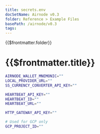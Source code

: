 ```yaml
---
title: secrets.env
docSetName: Airnode v0.3
folder: Reference > Example Files
basePath: /airnode/v0.3
tags:
---
```


<TitleSpan>{{$frontmatter.folder}}</TitleSpan>

# {{$frontmatter.title}}

<VersionWarning/>

```sh
AIRNODE_WALLET_MNEMONIC=""
LOCAL_PROVIDER_URL=""
SS_CURRENCY_CONVERTER_API_KEY=""

HEARTBEAT_API_KEY=""
HEARTBEAT_ID=""
HEARTBEAT_URL=""

HTTP_GATEWAY_API_KEY=""

# Used for GCP only
GCP_PROJECT_ID=""
```
